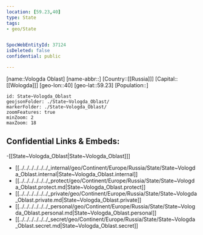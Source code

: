 ```yaml
---
location: [59.23,40]
type: State
tags:
- geo/State


SpocWebEntityId: 37124
isDeleted: false
confidential: public

---
```

[name::Vologda Oblast]
[name-abbr::]
[Country::[[Russia]]]
[Capital::[[Wologda]]]
[geo-lon::40]
[geo-lat::59.23]
[Population::]



```leaflet
id: State~Vologda_Oblast
geojsonFolder: ./State~Vologda_Oblast/
markerFolder: ./State~Vologda_Oblast/
zoomFeatures: true 
minZoom: 2 
maxZoom: 18
```


## Confidential Links & Embeds: 
-[[State~Vologda_Oblast|State~Vologda_Oblast]]] 
- [[../../../../../../_internal/geo/Continent/Europe/Russia/State/State~Vologda_Oblast.internal|State~Vologda_Oblast.internal]] 
- [[../../../../../../_protect/geo/Continent/Europe/Russia/State/State~Vologda_Oblast.protect.md|State~Vologda_Oblast.protect]] 
- [[../../../../../../_private/geo/Continent/Europe/Russia/State/State~Vologda_Oblast.private.md|State~Vologda_Oblast.private]] 
- [[../../../../../../_personal/geo/Continent/Europe/Russia/State/State~Vologda_Oblast.personal.md|State~Vologda_Oblast.personal]] 
- [[../../../../../../_secret/geo/Continent/Europe/Russia/State/State~Vologda_Oblast.secret.md|State~Vologda_Oblast.secret]] 
